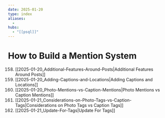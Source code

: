 ```yaml
---
date: 2025-01-20
type: index
aliases:
  -
hubs:
  - "[[psql]]"
---
```


# How to Build a Mention System

158. [[2025-01-20_Additional-Features-Around-Posts|Additional Features Around Posts]]
159. [[2025-01-20_Adding-Captions-and-Locations|Adding Captions and Locations]]
160. [[2025-01-20_Photo-Mentions-vs-Caption-Mentions|Photo Mentions vs Caption Mentions]]
161. [[2025-01-21_Considerations-on-Photo-Tags-vs-Caption-Tags|Considerations on Photo Tags vs Caption Tags]]
162. [[2025-01-21_Update-For-Tags|Update For Tags]]
